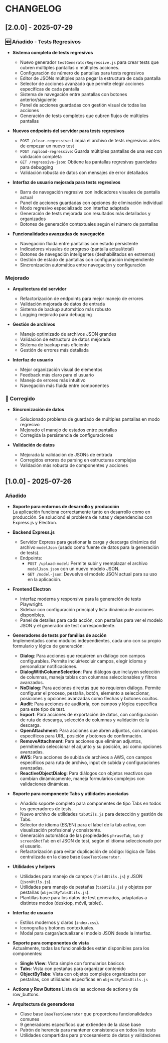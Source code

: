 # CHANGELOG

## [2.0.0] - 2025-07-29

### 🆕 Añadido - Tests Regresivos

- **Sistema completo de tests regresivos**
  - Nuevo generador `testGeneratorRegressive.js` para crear tests que cubren múltiples pantallas o múltiples acciones.
  - Configuración de número de pantallas para tests regresivos
  - Editor de JSONs múltiples para pegar la estructura de cada pantalla
  - Selector de acciones avanzado que permite elegir acciones específicas de cada pantalla
  - Sistema de navegación entre pantallas con botones anterior/siguiente
  - Panel de acciones guardadas con gestión visual de todas las acciones
  - Generación de tests completos que cubren flujos de múltiples pantallas

- **Nuevos endpoints del servidor para tests regresivos**
  - `POST /clear-regressive`: Limpia el archivo de tests regresivos antes de empezar un nuevo test
  - `POST /upload-regressive`: Guarda múltiples pantallas de una vez con validación completa
  - `GET /regressive-json`: Obtiene las pantallas regresivas guardadas para debugging
  - Validación robusta de datos con mensajes de error detallados

- **Interfaz de usuario mejorada para tests regresivos**
  - Barra de navegación regresiva con indicadores visuales de pantalla actual
  - Panel de acciones guardadas con opciones de eliminación individual
  - Modo regresivo especializado con interfaz adaptada
  - Generación de tests mejorada con resultados más detallados y organizados
  - Botones de generación contextuales según el número de pantallas

- **Funcionalidades avanzadas de navegación**
  - Navegación fluida entre pantallas con estado persistente
  - Indicadores visuales de progreso (pantalla actual/total)
  - Botones de navegación inteligentes (deshabilitados en extremos)
  - Gestión de estado de pantallas con configuración independiente
  - Sincronización automática entre navegación y configuración

###  Mejorado

- **Arquitectura del servidor**
  - Refactorización de endpoints para mejor manejo de errores
  - Validación mejorada de datos de entrada
  - Sistema de backup automático más robusto
  - Logging mejorado para debugging

- **Gestión de archivos**
  - Manejo optimizado de archivos JSON grandes
  - Validación de estructura de datos mejorada
  - Sistema de backup más eficiente
  - Gestión de errores más detallada

- **Interfaz de usuario**
  - Mejor organización visual de elementos
  - Feedback más claro para el usuario
  - Manejo de errores más intuitivo
  - Navegación más fluida entre componentes

### 🐛 Corregido

- **Sincronización de datos**
  - Solucionado problema de guardado de múltiples pantallas en modo regresivo
  - Mejorado el manejo de estados entre pantallas
  - Corregida la persistencia de configuraciones

- **Validación de datos**
  - Mejorada la validación de JSONs de entrada
  - Corregidos errores de parsing en estructuras complejas
  - Validación más robusta de componentes y acciones

## [1.0.0] - 2025-07-26

### Añadido

- **Soporte para entornos de desarrollo y producción**  
  La aplicación funciona correctamente tanto en desarrollo como en producción. Se solucionó el problema de rutas y dependencias con Express.js y Electron.

- **Backend Express.js**  
  - Servidor Express para gestionar la carga y descarga dinámica del archivo `modelJson` (usado como fuente de datos para la generación de tests).
  - Endpoints:
    - `POST /upload-model`: Permite subir y reemplazar el archivo `modelJson.json` con un nuevo modelo JSON.
    - `GET /model-json`: Devuelve el modelo JSON actual para su uso en la aplicación.

- **Frontend Electron**  
  - Interfaz moderna y responsiva para la generación de tests Playwright.
  - Sidebar con configuración principal y lista dinámica de acciones disponibles.
  - Panel de detalles para cada acción, con pestañas para ver el modelo JSON y el generador de test correspondiente.

- **Generadores de tests por familias de acción**  
  Implementados como módulos independientes, cada uno con su propio formulario y lógica de generación:
  - **Dialog**: Para acciones que requieren un diálogo con campos configurables. Permite incluir/excluir campos, elegir idioma y personalizar notificaciones.
  - **DialogWithColumnSelection**: Para diálogos que incluyen selección de columnas, maneja tablas con columnas seleccionables y filtros avanzados.
  - **NoDialog**: Para acciones directas que no requieren diálogo. Permite configurar el proceso, pestaña, botón, elemento a seleccionar, posiciones y opciones avanzadas como flechas y botones ocultos.
  - **Audit**: Para acciones de auditoría, con campos y lógica específica para este tipo de test.
  - **Export**: Para acciones de exportación de datos, con configuración de ruta de descarga, selección de columnas y validación de la descarga.
  - **OpenAttachment**: Para acciones que abren adjuntos, con campos específicos para URL, posición y botones de confirmación.
  - **RemoveAttachment**: Para acciones que eliminan adjuntos, permitiendo seleccionar el adjunto y su posición, así como opciones avanzadas.
  - **AWS**: Para acciones de subida de archivos a AWS, con campos específicos para ruta de archivo, input de subida y configuraciones avanzadas.
  - **ReactiveObjectDialog**: Para diálogos con objetos reactivos que cambian dinámicamente, maneja formularios complejos con validaciones dinámicas.

- **Soporte para componente Tabs y utilidades asociadas**  
  - Añadido soporte completo para componentes de tipo Tabs en todos los generadores de tests.
  - Nuevo archivo de utilidades `tabUtils.js` para detección y gestión de Tabs.
  - Selector de idioma (ES/EN) para el label de la tab activa, con visualización profesional y consistente.
  - Generación automática de las propiedades `phraseTab`, `tab` y `screenShotTab` en el JSON de test, según el idioma seleccionado por el usuario.
  - Refactorización para evitar duplicación de código: lógica de Tabs centralizada en la clase base `BaseTestGenerator`.

- **Utilidades y helpers**  
  - Utilidades para manejo de campos (`fieldUtils.js`) y JSON (`jsonUtils.js`).
  - Utilidades para manejo de pestañas (`tabUtils.js`) y objetos por pestañas (`objectByTabsUtils.js`).
  - Plantillas base para los datos de test generados, adaptadas a distintos modos (desktop, móvil, tablet).

- **Interfaz de usuario**  
  - Estilos modernos y claros (`index.css`).
  - Iconografía y botones contextuales.
  - Modal para cargar/actualizar el modelo JSON desde la interfaz.

- **Soporte para componentes de vista**  
  Actualmente, todas las funcionalidades están disponibles para los componentes:
  - **Single View**: Vista simple con formularios básicos
  - **Tabs**: Vista con pestañas para organizar contenido
  - **ObjectByTabs**: Vista con objetos complejos organizados por pestañas, con utilidades específicas en `objectByTabsUtils.js`

- **Actions y Row Buttons**
  Lista de las acciones de actions y de row_buttons.

- **Arquitectura de generadores**
  - Clase base `BaseTestGenerator` que proporciona funcionalidades comunes
  - 9 generadores específicos que extienden de la clase base
  - Patrón de herencia para mantener consistencia en todos los tests
  - Utilidades compartidas para procesamiento de datos y validaciones
  
